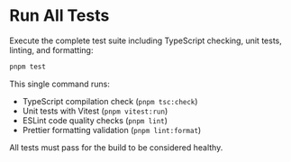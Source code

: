 # Run All Tests

Execute the complete test suite including TypeScript checking, unit tests, linting, and formatting:

```bash
pnpm test
```

This single command runs:
- TypeScript compilation check (`pnpm tsc:check`)
- Unit tests with Vitest (`pnpm vitest:run`)
- ESLint code quality checks (`pnpm lint`)
- Prettier formatting validation (`pnpm lint:format`)

All tests must pass for the build to be considered healthy.